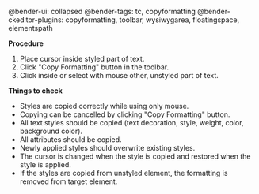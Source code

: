 @bender-ui: collapsed
@bender-tags: tc, copyformatting
@bender-ckeditor-plugins: copyformatting, toolbar, wysiwygarea, floatingspace, elementspath

**Procedure**

1. Place cursor inside styled part of text.
2. Click "Copy Formatting" button in the toolbar.
3. Click inside or select with mouse other, unstyled part of text.

**Things to check**

* Styles are copied correctly while using only mouse.
* Copying can be cancelled by clicking "Copy Formatting" button.
* All text styles should be copied (text decoration, style, weight, color, background color).
* All attributes should be copied.
* Newly applied styles should overwrite existing styles.
* The cursor is changed when the style is copied and restored when the style is applied.
* If the styles are copied from unstyled element, the formatting is removed from target element.

